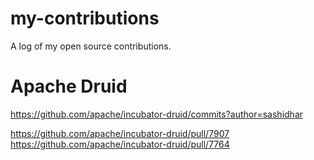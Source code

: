 # my-contributions
A log of my open source contributions.

# Apache Druid
https://github.com/apache/incubator-druid/commits?author=sashidhar

https://github.com/apache/incubator-druid/pull/7907
https://github.com/apache/incubator-druid/pull/7764

